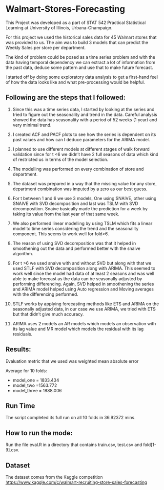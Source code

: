 # Walmart-Stores-Forecasting

This Project was developed as a part of STAT 542 Practical Statistical Learning at University of Illinois, Urbana-Champaign. 

For this project we used the historical sales data for 45 Walmart stores that was provided to us. The aim was to build 3 models that can predict the Weekly Sales per store per department.

The kind of problem could be posed as a time series problem and with the data having temporal dependency we can extract a lot of information from the past data, deduce some pattern and use that to make future forecast.

I started off by doing some exploratory data analysis to get a first-hand feel of how the data looks like and what pre-processing would be helpful.

## Following are the steps that I followed:

1.	Since this was a time series data, I started by looking at the series and tried to figure out the seasonality and trend in the data. Careful analysis showed the data has seasonality with a period of 52 weeks (1 year) and very minimal trend.

2.	I created ACF and PACF plots to see how the series is dependent on its past values and how can I deduce parameters for the ARIMA model.

3.	I planned to use different models at different stages of walk forward validation since for t <6 we didn’t have 2 full seasons of data which kind of restricted us in terms of the model selection.

4.	The modelling was performed on every combination of store and department.

5.	The dataset was prepared in a way that the missing value for any store, department combination was imputed by a zero as our best guess.

6.	For t between 1 and 6 we use 3 models, One using SNAIVE, other using SNAIVE with SVD decomposition and last was TSLM with SVD decomposition. Snaive basically made the prediction for a week by taking its value from the last year of that same week.

7.	We also performed linear modelling by using TSLM which fits a linear model to time series considering the trend and the seasonality component. This seems to work well for fold<6.

8.	The reason of using SVD decomposition was that it helped in smoothening out the data and performed better with the snaive algorithm.

9.	For t >6 we used snaive with and without SVD but along with that we used STLF with SVD decomposition along with ARIMA. This seemed to work well since the model had data of at least 2 seasons and was well able to make forecast as the data can be seasonally adjusted by performing differencing. Again, SVD helped in smoothening the series and ARIMA model helped using Auto regression and Moving averages with the differencing performed.

10.	STLF works by applying forecasting methods like ETS and ARIMA on the seasonally adjusted data, in our case we use ARIMA, we tried with ETS but that didn’t give much accuracy.

11.	ARIMA uses 2 models an AR models which models an observation with its lag value and MR model which models the residual with its lag residuals.


## Results:

Evaluation metric that we used was weighted mean absolute error

Average for 10 folds:
-	model_one = 1833.434
-	model_two =1563.772
-	model_three = 1888.006


## Run Time

The script completed its full run on all 10 folds in 36.92372 mins.



## How to run the mode:
Run the file eval.R in a directory that contains train.csv, test.csv and fold[1-9].csv.

## Dataset 

The dataset comes from the Kaggle competition  https://www.kaggle.com/c/walmart-recruiting-store-sales-forecasting 
